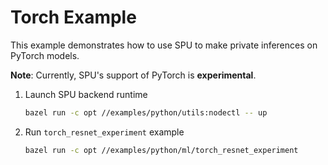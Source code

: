 # Torch Example

This example demonstrates how to use SPU to make private inferences on PyTorch models.

**Note**: Currently, SPU's support of PyTorch is **experimental**.

1. Launch SPU backend runtime

    ```sh
    bazel run -c opt //examples/python/utils:nodectl -- up
    ```

2. Run `torch_resnet_experiment` example

    ```sh
    bazel run -c opt //examples/python/ml/torch_resnet_experiment
    ```
